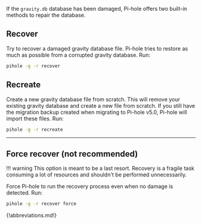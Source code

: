 If the `gravity.db` database has been damaged, Pi-hole offers two built-in methods to repair the database.

## Recover

Try to recover a damaged gravity database file.
Pi-hole tries to restore as much as possible from a corrupted gravity database.
Run:

```bash
pihole -g -r recover
```

## Recreate

Create a new gravity database file from scratch. This will remove your existing gravity database and create a new file from scratch. If you still have the migration backup created when migrating to Pi-hole v5.0, Pi-hole will import these files.
Run:

```bash
pihole -g -r recreate
```

---

## Force recover (not recommended)

!!! warning
    This option is meant to be a last resort. Recovery is a fragile task consuming a lot of resources and shouldn't be performed unnecessarily.

Force Pi-hole to run the recovery process even when no damage is detected.
Run:

```bash
pihole -g -r recover force
```

 {!abbreviations.md!}
